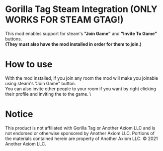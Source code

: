 # Gorilla Tag Steam Integration (ONLY WORKS FOR STEAM GTAG!)
This mod enables support for steam's **"Join Game"** and **"Invite To Game"** buttons. \
**(They must also have the mod installed in order for them to join.)**

# How to use
With the mod installed, if you join any room the mod will make you joinable using steam's "Join Game" button. \
You can also invite other people to your room if you want by right clicking their profile and inviting the to the game. \

# Notice
This product is not affiliated with Gorilla Tag or Another Axiom LLC and is not endorsed or otherwise sponsored by Another Axiom LLC. Portions of the materials contained herein are property of Another Axiom LLC. © 2021 Another Axiom LLC.

